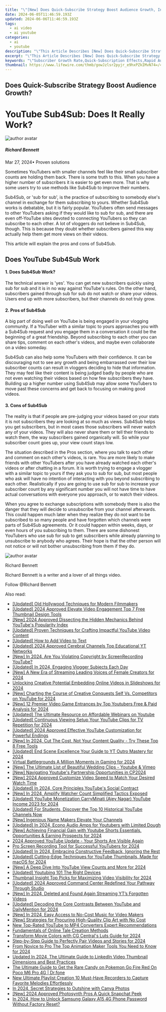 ```yaml
---
title: "\"[New] Does Quick-Subscribe Strategy Boost Audience Growth, In 2024\""
date: 2024-06-05T11:46:59.193Z
updated: 2024-06-06T11:46:59.193Z
tags:
  - ai video
  - ai youtube
categories:
  - ai
  - youtube
description: "\"This Article Describes [New] Does Quick-Subscribe Strategy Boost Audience Growth, In 2024\""
excerpt: "\"This Article Describes [New] Does Quick-Subscribe Strategy Boost Audience Growth, In 2024\""
keywords: "\"Subscriber Growth Rate,Quick-Subscription Effects,Rapid Audience Expansion,Strategy for Increasing Viewers,Boosting Listener Base,Immediate Sign-Up Impact,Subscribe Fast Benefits\""
thumbnail: https://www.lifewire.com/thmb/gowJzlsr2pyjr_e9hxPZkIMvN74=/400x300/filters:no_upscale():max_bytes(150000):strip_icc()/GettyImages-667615011-5b4376ec46e0fb0036cb2c53.jpg
---
```


## Does Quick-Subscribe Strategy Boost Audience Growth?

# YouTube Sub4Sub: Does It Really Work?

![author avatar](https://images.wondershare.com/filmora/article-images/richard-bennett.jpg)

##### Richard Bennett

 Mar 27, 2024• Proven solutions

 Sometimes YouTubers with smaller channels feel like their small subscriber counts are holding them back. There is some truth to this. When you have a higher number of subscribers it is easier to get even more. That is why some users try to use methods like Sub4Sub to improve their numbers.

 Sub4Sub, or 'sub for sub', is the practice of subscribing to somebody else's channel in exchange for them subscribing to yours. Whether Sub4Sub works is debatable, but it is fairly popular. YouTubers often send messages to other YouTubers asking if they would like to sub for sub, and there are even off-YouTube sites devoted to connecting YouTubers so they can subscribe to each other. A lot of vloggers do not believe in Sub4Sub, though. This is because they doubt whether subscribers gained this way actually help them get more views on their videos.

 This article will explain the pros and cons of Sub4Sub.

## Does YouTube Sub4Sub Work

#### 1\. Does Sub4Sub Work?

 The technical answer is 'yes'. You can get new subscribers quickly using sub for sub and it is in no way against YouTube's rules. On the other hand, subscribers gained through sub for sub do not watch or share your videos. Users end up with more subscribers, but their channels do not truly grow.

#### 2\. Pros of Sub4Sub

 A big part of doing well on YouTube is being engaged in your vlogging community. If a YouTuber with a similar topic to yours approaches you with a Sub4Sub request and you engage them in a conversation it could be the beginning of a great friendship. Beyond subscribing to each other you can share tips, comment on each other's videos, and maybe even collaborate on a video someday.

 Sub4Sub can also help some YouTubers with their confidence. It can be discouraging not to see any growth and being embarrassed over their low subscriber counts can result in vloggers deciding to hide that information. They may feel like their content is being judged badly by people who are not even watching their videos based on how few subscribers they have. Building up a higher number using Sub4Sub may allow some YouTubers to move past these concerns and get back to focusing on making good videos.

#### 3\. Cons of Sub4Sub

 The reality is that if people are pre-judging your videos based on your stats it is not subscribers they are looking at so much as views. Sub4Sub helps you get subscribers, but in most cases those subscribers will never watch any of your videos. They will also never share them or tell their friends to watch them, the way subscribers gained organically will. So while your subscriber count goes up, your view count stays low.

 The situation described in the Pros section, where you talk to each other and comment on each other's videos, is rare. You are more likely to make friends with other YouTubers after you have already watched each other's videos or after chatting in a forum. It is worth trying to engage a vlogger with a similar topic to yours if they ask you to sub for sub, but most people who ask will have no intention of interacting with you beyond subscribing to each other. Realistically if you are going to use sub for sub to increase your subscriber count by any significant number you will not have time to have actual conversations with everyone you approach, or to watch their videos.

 When you agree to exchange subscriptions with somebody there is also the danger that they will decide to unsubscribe from your channel afterwards. This could happen much later when they realize they do not want to be subscribed to so many people and have forgotten which channels were parts of Sub4Sub agreements. Or it could happen within weeks, days, or even hours of you subscribing to them. There are some dishonest YouTubers who use sub for sub to get subscribers while already planning to unsubscribe to anybody who agrees. Their hope is that the other person will not notice or will not bother unsubscribing from them if they do.

![author avatar](https://images.wondershare.com/filmora/article-images/richard-bennett.jpg)

Richard Bennett

Richard Bennett is a writer and a lover of all things video.

Follow @Richard Bennett

<span class="atpl-alsoreadstyle">Also read:</span>
<div><ul>
<li><a href="https://facebook-video-footage.techidaily.com/updated-old-hollywood-techniques-for-modern-filmmakers/"><u>[Updated] Old Hollywood Techniques for Modern Filmmakers</u></a></li>
<li><a href="https://facebook-video-footage.techidaily.com/updated-2024-approved-elevate-video-engagement-top-7-free-thumbnail-design-tools/"><u>[Updated] 2024 Approved  Elevate Video Engagement  Top 7 Free Thumbnail Design Tools</u></a></li>
<li><a href="https://facebook-video-footage.techidaily.com/new-2024-approved-dissecting-the-hidden-mechanics-behind-youtubes-popularity-index/"><u>[New] 2024 Approved  Dissecting the Hidden Mechanics Behind YouTube's Popularity Index</u></a></li>
<li><a href="https://facebook-video-footage.techidaily.com/updated-proven-techniques-for-crafting-impactful-youtube-video-content/"><u>[Updated] Proven Techniques for Crafting Impactful YouTube Video Content</u></a></li>
<li><a href="https://facebook-video-footage.techidaily.com/updated-how-to-add-video-to-text/"><u>[Updated] How to Add Video to Text</u></a></li>
<li><a href="https://facebook-video-footage.techidaily.com/updated-2024-approved-cerebral-channels-top-educational-yt-networks/"><u>[Updated] 2024 Approved  Cerebral Channels  Top Educational YT Networks</u></a></li>
<li><a href="https://facebook-video-footage.techidaily.com/new-in-2024-are-you-violating-copyright-by-screenrecording-youtube/"><u>[New] In 2024, Are You Violating Copyright by ScreenRecording YouTube?</u></a></li>
<li><a href="https://facebook-video-footage.techidaily.com/updated-in-2024-engaging-vlogger-subjects-each-day/"><u>[Updated] In 2024, Engaging Vlogger Subjects Each Day</u></a></li>
<li><a href="https://facebook-video-footage.techidaily.com/new-a-new-era-of-streaming-leading-voices-of-female-creators-for-2024/"><u>[New] A New Era of Streaming  Leading Voices of Female Creators for 2024</u></a></li>
<li><a href="https://facebook-video-footage.techidaily.com/unlocking-creative-potential-embedding-online-videos-in-slideshows-for-2024/"><u>Unlocking Creative Potential  Embedding Online Videos in Slideshows for 2024</u></a></li>
<li><a href="https://facebook-video-footage.techidaily.com/new-charting-the-course-of-creative-conquests-self-vs-competitors-on-youtube-for-2024/"><u>[New] Charting the Course of Creative Conquests  Self Vs. Competitors on YouTube for 2024</u></a></li>
<li><a href="https://facebook-video-footage.techidaily.com/new-12-premier-video-game-entrances-by-top-youtubers-free-and-paid-analysis-for-2024/"><u>[New] 12 Premier Video Game Entrances by Top Youtubers  Free & Paid Analysis for 2024</u></a></li>
<li><a href="https://facebook-video-footage.techidaily.com/updated-the-ultimate-resource-on-affordable-webinars-on-youtube/"><u>[Updated] The Ultimate Resource on Affordable Webinars on Youtube</u></a></li>
<li><a href="https://facebook-video-footage.techidaily.com/updated-continuous-viewing-setup-your-youtube-clips-for-tv-repetition-for-2024/"><u>[Updated] Continuous Viewing  Setup Your YouTube Clips for TV Repetition for 2024</u></a></li>
<li><a href="https://facebook-video-footage.techidaily.com/updated-2024-approved-effective-youtube-customization-for-powerful-endings/"><u>[Updated] 2024 Approved  Effective YouTube Customization for Powerful Endings</u></a></li>
<li><a href="https://facebook-video-footage.techidaily.com/new-in-2024-cut-the-cost-not-your-content-quality-try-these-top-8-free-tools/"><u>[New] In 2024, Cut The Cost, Not Your Content Quality - Try These Top 8 Free Tools</u></a></li>
<li><a href="https://facebook-video-footage.techidaily.com/updated-end-scene-excellence-your-guide-to-yt-outro-mastery-for-2024/"><u>[Updated] End Scene Excellence  Your Guide to YT Outro Mastery for 2024</u></a></li>
<li><a href="https://facebook-video-footage.techidaily.com/virtual-battlegrounds-a-million-moments-in-gaming-for-2024/"><u>Virtual Battlegrounds  A Million Moments in Gaming for 2024</u></a></li>
<li><a href="https://facebook-video-footage.techidaily.com/new-the-ultimate-list-of-beautiful-wedding-clips-youtube-and-vimeo/"><u>[New] The Ultimate List of Beautiful Wedding Clips - Youtube & Vimeo</u></a></li>
<li><a href="https://facebook-video-footage.techidaily.com/new-navigating-youtubes-partnership-opportunities-in-cp2024/"><u>[New] Navigating Youtube's Partnership Opportunities in CP2024</u></a></li>
<li><a href="https://facebook-video-footage.techidaily.com/new-2024-approved-customize-video-speed-to-match-your-desired-watch-time/"><u>[New] 2024 Approved  Customize Video Speed to Match Your Desired Watch Time</u></a></li>
<li><a href="https://facebook-video-footage.techidaily.com/updated-in-2024-core-principles-youtubes-social-contract/"><u>[Updated] In 2024, Core Principles  YouTube's Social Contract</u></a></li>
<li><a href="https://facebook-video-footage.techidaily.com/new-in-2024-amplify-watcher-count-simplified-tactics-exposed/"><u>[New] In 2024, Amplify Watcher Count  Simplified Tactics Exposed</u></a></li>
<li><a href="https://facebook-video-footage.techidaily.com/updated-youtube-monetization-carryminati-ajey-nagar-youtube-income-2023-for-2024/"><u>[Updated] YouTube Monetization  CarryMinati (Ajey Nagar) YouTube Income 2023 for 2024</u></a></li>
<li><a href="https://facebook-video-footage.techidaily.com/updated-for-students-discover-the-top-10-historical-youtube-channels-now/"><u>[Updated] For Students, Discover the Top 10 Historical YouTube Channels Now</u></a></li>
<li><a href="https://facebook-video-footage.techidaily.com/new-ingenious-name-makers-elevate-your-channels/"><u>[New] Ingenious Name Makers  Elevate Your Channels</u></a></li>
<li><a href="https://facebook-video-footage.techidaily.com/updated-in-2024-econo-audio-amps-for-youtubers-with-limited-dough/"><u>[Updated] In 2024, Econo Audio Amps for Youtubers with Limited Dough</u></a></li>
<li><a href="https://facebook-video-footage.techidaily.com/new-achieving-financial-gain-with-youtube-shorts-essentials-opportunities-and-earning-prospects-for-2024/"><u>[New] Achieving Financial Gain with Youtube Shorts  Essentials, Opportunities & Earning Prospects for 2024</u></a></li>
<li><a href="https://facebook-video-footage.techidaily.com/2024-approved-youtube-update-your-shorts-are-visible-again/"><u>2024 Approved  YouTube Update - Your Shorts Are Visible Again</u></a></li>
<li><a href="https://facebook-video-footage.techidaily.com/pro-screen-recording-tool-for-successful-youtubers-for-2024/"><u>Pro Screen Recording Tool for Successful YouTubers for 2024</u></a></li>
<li><a href="https://facebook-video-footage.techidaily.com/updated-in-2024-embracing-constructive-feedback-ignoring-the-rest/"><u>[Updated] In 2024, Embracing Constructive Feedback, Ignoring the Rest</u></a></li>
<li><a href="https://facebook-video-footage.techidaily.com/updated-cutting-edge-techniques-for-youtube-thumbnails-made-for-macos-for-2024/"><u>[Updated] Cutting-Edge Techniques for YouTube Thumbnails, Made for macOS for 2024</u></a></li>
<li><a href="https://facebook-video-footage.techidaily.com/new-a-deep-dive-into-youtube-view-counts-and-more-for-2024/"><u>[New] A Deep Dive Into YouTube View Counts and More for 2024</u></a></li>
<li><a href="https://facebook-video-footage.techidaily.com/updated-youtubing-101-the-right-devices/"><u>[Updated] Youtubing 101  The Right Devices</u></a></li>
<li><a href="https://facebook-video-footage.techidaily.com/thumbnail-insight-top-picks-for-maximizing-video-visibility-for-2024/"><u>Thumbnail Insight  Top Picks for Maximizing Video Visibility for 2024</u></a></li>
<li><a href="https://facebook-video-footage.techidaily.com/updated-2024-approved-command-center-redefined-your-pathway-through-studio/"><u>[Updated] 2024 Approved  Command Center Redefined  Your Pathway Through Studio</u></a></li>
<li><a href="https://facebook-video-footage.techidaily.com/new-in-2024-deleted-and-found-again-streaming-yts-forgotten-videos/"><u>[New] In 2024, Deleted and Found Again  Streaming YT’s Forgotten Videos</u></a></li>
<li><a href="https://facebook-video-footage.techidaily.com/updated-decoding-the-core-contrasts-between-youtube-and-dailymention-for-2024/"><u>[Updated] Decoding the Core Contrasts Between YouTube and DailyMention for 2024</u></a></li>
<li><a href="https://facebook-video-footage.techidaily.com/new-in-2024-easy-access-to-no-cost-music-for-video-makers/"><u>[New] In 2024, Easy Access to No-Cost Music for Video Makers</u></a></li>
<li><a href="https://some-guidance.techidaily.com/new-strategies-for-procuring-high-quality-clip-art-with-no-cost/"><u>[New] Strategies for Procuring High-Quality Clip Art with No Cost</u></a></li>
<li><a href="https://video-creation-software.techidaily.com/new-top-rated-youtube-to-mp4-converters-expert-recommendations/"><u>New Top-Rated YouTube to MP4 Converters Expert Recommendations</u></a></li>
<li><a href="https://extra-hints.techidaily.com/fundamentals-of-online-tale-creation-methods/"><u>Fundamentals of Online Tale Creation Methods</u></a></li>
<li><a href="https://some-skills.techidaily.com/transform-movie-colors-with-cg-centrals-luts-guide-for-2024/"><u>Transform Movie Colors with CG Central's Luts Guide for 2024</u></a></li>
<li><a href="https://facebook-video-content.techidaily.com/step-by-step-guide-to-perfectly-pair-videos-and-stories-for-2024/"><u>Step-by-Step Guide to Perfectly Pair Videos and Stories for 2024</u></a></li>
<li><a href="https://smart-video-creator.techidaily.com/from-novice-to-pro-the-top-animation-maker-tools-you-need-to-know-for-2024/"><u>From Novice to Pro The Top Animation Maker Tools You Need to Know for 2024</u></a></li>
<li><a href="https://video-content-creator.techidaily.com/updated-in-2024-the-ultimate-guide-to-linkedin-video-thumbnail-dimensions-and-best-practices/"><u>Updated In 2024, The Ultimate Guide to LinkedIn Video Thumbnail Dimensions and Best Practices</u></a></li>
<li><a href="https://pokemon-go-android.techidaily.com/the-ultimate-guide-to-get-the-rare-candy-on-pokemon-go-fire-red-on-poco-m6-pro-4g-drfone-by-drfone-virtual-android/"><u>The Ultimate Guide to Get the Rare Candy on Pokemon Go Fire Red On Poco M6 Pro 4G | Dr.fone</u></a></li>
<li><a href="https://audio-shaping.techidaily.com/new-ultimate-playlist-creation-10-must-have-recorders-to-capture-favorite-melodies-effortlessly/"><u>New Ultimate Playlist Creation 10 Must-Have Recorders to Capture Favorite Melodies Effortlessly</u></a></li>
<li><a href="https://extra-skills.techidaily.com/in-2024-secret-strategies-to-outshine-with-canva-photos/"><u>In 2024, Secret Strategies to Outshine with Canva Photos</u></a></li>
<li><a href="https://snapchat-videos.techidaily.com/new-2024-approved-photosynth-pros-a-quick-snapchat-peek/"><u>[New] 2024 Approved  Photosynth Pros  A Quick Snapchat Peek</u></a></li>
<li><a href="https://android-unlock.techidaily.com/in-2024-how-to-unlock-samsung-galaxy-a15-4g-phone-password-without-factory-reset-by-drfone-android/"><u>In 2024, How to Unlock Samsung Galaxy A15 4G Phone Password Without Factory Reset?</u></a></li>
</ul></div>

<ins class="adsbygoogle"
      style="display:block"
      data-ad-client="ca-pub-7571918770474297"
      data-ad-slot="8358498916"
      data-ad-format="auto"
      data-full-width-responsive="true"></ins>